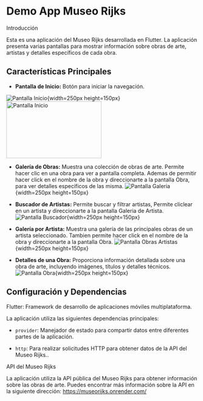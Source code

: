 # Demo App Museo Rijks

Introducción

Esta es una aplicación del Museo Rijks desarrollada en Flutter. La aplicación presenta varias pantallas para mostrar información sobre obras de arte, artistas y detalles específicos de cada obra.

## Características Principales


- **Pantalla de Inicio:** Botón para iniciar la navegación.

![Pantalla Inicio](assets/appImages/Inicio.png){width=250px height=150px}
<img src="assets/appImages/Inicio.png" alt="Pantalla Inicio" width="250" height="150">


- **Galería de Obras:** Muestra una colección de obras de arte. Permite hacer clic en una obra para ver a pantalla completa. Ademas de permitir hacer click en el nombre de la obra y direccionarte a la pantalla Obra, para ver detalles especificos de las misma.
![Pantalla Galeria](assets/appImages/PantallaGaleria.png){width=250px height=150px}


- **Buscador de Artistas:** Permite buscar y filtrar artistas, Permite cliclear en un artista y direccionarte a la pantalla Galeria de Artista.
![Pantalla Buscador](assets/appImages/PantallaBuscador.png){width=250px height=150px}


- **Galería por Artista:** Muestra una galería de las principales obras de un artista seleccionado. Tambien permite hacer click en el nombre de la obra y direccionarte a la pantalla Obra.
![Pantalla Obras Artistas](assets/appImages/PantallaObrasArtistas.png){width=250px height=150px}


- **Detalles de una Obra:** Proporciona información detallada sobre una obra de arte, incluyendo imágenes, títulos y detalles técnicos.
![Pantalla Obra](assets/appImages/PantallaObra.png){width=250px height=150px}


## Configuración y Dependencias

Flutter: Framework de desarrollo de aplicaciones móviles multiplataforma.

La aplicación utiliza las siguientes dependencias principales:

- `provider`: Manejador de estado para compartir datos entre diferentes partes de la aplicación.

- `http`: Para realizar solicitudes HTTP para obtener datos de la API del Museo Rijks..

API del Museo Rijks

La aplicación utiliza la API pública del Museo Rijks para obtener información sobre las obras de arte. Puedes encontrar más información sobre la API en la siguiente dirección: https://museorijks.onrender.com/



